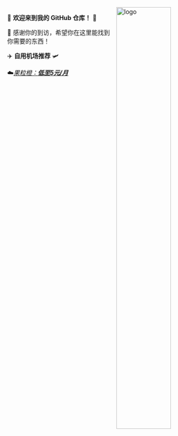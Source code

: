 <img src="https://github-readme-stats.vercel.app/api?username=codeLikeO&show_icons=true&theme=Default&locale=cn&hide=prs&rank_icon=github" alt="logo" align="right" width="50%" />

🤖 **欢迎来到我的 GitHub 仓库！** 🚀


🎉 感谢你的到访，希望你在这里能找到你需要的东西！



✈️ **自用机场推荐** 🛩️

☁️[*果粒橙：**低至5元/月***](https://guolicheng.cc/index.php#/register?code=VvreuU8e) 
